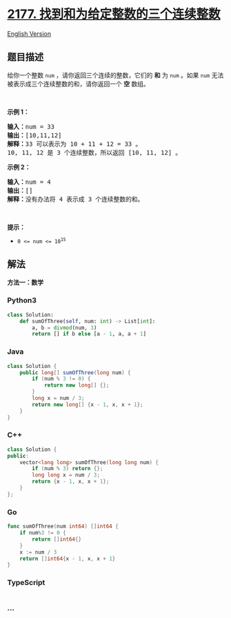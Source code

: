 # [2177. 找到和为给定整数的三个连续整数](https://leetcode.cn/problems/find-three-consecutive-integers-that-sum-to-a-given-number)

[English Version](/solution/2100-2199/2177.Find%20Three%20Consecutive%20Integers%20That%20Sum%20to%20a%20Given%20Number/README_EN.md)

## 题目描述

<!-- 这里写题目描述 -->

<p>给你一个整数&nbsp;<code>num</code>&nbsp;，请你返回三个连续的整数，它们的&nbsp;<strong>和</strong>&nbsp;为<em>&nbsp;</em><code>num</code>&nbsp;。如果&nbsp;<code>num</code>&nbsp;无法被表示成三个连续整数的和，请你返回一个 <strong>空</strong>&nbsp;数组。</p>

<p>&nbsp;</p>

<p><strong>示例 1：</strong></p>

<pre><b>输入：</b>num = 33
<b>输出：</b>[10,11,12]
<b>解释：</b>33 可以表示为 10 + 11 + 12 = 33 。
10, 11, 12 是 3 个连续整数，所以返回 [10, 11, 12] 。
</pre>

<p><strong>示例 2：</strong></p>

<pre><b>输入：</b>num = 4
<b>输出：</b>[]
<b>解释：</b>没有办法将 4 表示成 3 个连续整数的和。
</pre>

<p>&nbsp;</p>

<p><strong>提示：</strong></p>

<ul>
	<li><code>0 &lt;= num &lt;= 10<sup>15</sup></code></li>
</ul>

## 解法

<!-- 这里可写通用的实现逻辑 -->

**方法一：数学**

<!-- tabs:start -->

### **Python3**

<!-- 这里可写当前语言的特殊实现逻辑 -->

```python
class Solution:
    def sumOfThree(self, num: int) -> List[int]:
        a, b = divmod(num, 3)
        return [] if b else [a - 1, a, a + 1]
```

### **Java**

<!-- 这里可写当前语言的特殊实现逻辑 -->

```java
class Solution {
    public long[] sumOfThree(long num) {
        if (num % 3 != 0) {
            return new long[] {};
        }
        long x = num / 3;
        return new long[] {x - 1, x, x + 1};
    }
}
```

### **C++**

```cpp
class Solution {
public:
    vector<long long> sumOfThree(long long num) {
        if (num % 3) return {};
        long long x = num / 3;
        return {x - 1, x, x + 1};
    }
};
```

### **Go**

```go
func sumOfThree(num int64) []int64 {
	if num%3 != 0 {
		return []int64{}
	}
	x := num / 3
	return []int64{x - 1, x, x + 1}
}
```

### **TypeScript**

```ts

```

### **...**

```

```

<!-- tabs:end -->
